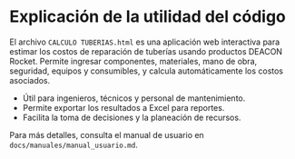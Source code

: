 # Explicación de la utilidad del código

El archivo `CALCULO TUBERIAS.html` es una aplicación web interactiva para estimar los costos de reparación de tuberías usando productos DEACON Rocket. Permite ingresar componentes, materiales, mano de obra, seguridad, equipos y consumibles, y calcula automáticamente los costos asociados.

- Útil para ingenieros, técnicos y personal de mantenimiento.
- Permite exportar los resultados a Excel para reportes.
- Facilita la toma de decisiones y la planeación de recursos.

Para más detalles, consulta el manual de usuario en `docs/manuales/manual_usuario.md`.
